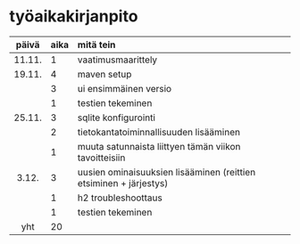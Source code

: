 # työaikakirjanpito

| päivä  | aika | mitä tein                                                         |
| :----: | :--- | :---------------------------------------------------------------- |
| 11.11. | 1    | vaatimusmaarittely                                                |
| 19.11. | 4    | maven setup                                                       |
|        | 3    | ui ensimmäinen versio                                             |
|        | 1    | testien tekeminen                                                 |
| 25.11. | 3    | sqlite konfigurointi                                              |
|        | 2    | tietokantatoiminnallisuuden lisääminen                            |
|        | 1    | muuta satunnaista liittyen tämän viikon tavoitteisiin             |
| 3.12.  | 3    | uusien ominaisuuksien lisääminen (reittien etsiminen + järjestys) |
|        | 1    | h2 troubleshoottaus                                               |
|        | 1    | testien tekeminen                                                 |
|  yht   | 20   |                                                                   |
